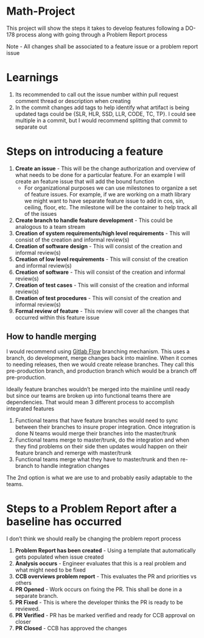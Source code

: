 # Math-Project
This project will show the steps it takes to develop features following a DO-178 process along with going through a Problem Report process

Note - All changes shall be associated to a feature issue or a problem report issue

# Learnings
1. Its recommended to call out the issue number within pull request comment thread or description when creating
1. In the commit changes add tags to help identify what artifact is being updated tags could be {SLR, HLR, SSD, LLR, CODE, TC, TP}. I could see multiple in a commit, but I would recommend splitting that commit to separate out

# Steps on introducing a feature
1. **Create an issue** -  This will be the change authorization and overview of what needs to be done for a particular feature. For an example I will create an feature issue that will add the bound function
    * For organizational purposes we can use milestones to organize a set of feature issues. For example, if we are working on a math library we might want to have separate feature issue to add in cos, sin, ceiling, floor, etc. The milestone will be the container to help track all of the issues
1. **Create branch to handle feature development** - This could be analogous to a team stream
1. **Creation of system requirements/high level requirements** - This will consist of the creation and informal review(s)
1. **Creation of software design** - This will consist of the creation and informal review(s)
1. **Creation of low level requirements** - This will consist of the creation and informal review(s)
1. **Creation of software** - This will consist of the creation and informal review(s)
1. **Creation of test cases** - This will consist of the creation and informal review(s)
1. **Creation of test procedures** - This will consist of the creation and informal review(s)
1. **Formal review of feature** - This review will cover all the changes that occurred within this feature issue

## How to handle merging
I would recommend using [Gitlab Flow](https://docs.gitlab.com/ee/workflow/gitlab_flow.html) branching mechanism. This uses a branch, do development, merge changes back into mainline. When it comes to needing releases, then we would create release branches. They call this pre-production branch, and production branch which would be a branch off pre-production.

Ideally feature branches wouldn’t be merged into the mainline until ready but since our teams are broken up into functional teams there are dependencies. That would mean 3 different process to accomplish integrated features
1. Functional teams that have feature branches would need to sync between their branches to insure proper integration. Once integration is done N teams would merge their branches into the master/trunk
1. Functional teams merge to master/trunk, do the integration and when they find problems on their side then updates would happen on their feature branch and remerge with master/trunk
1. Functional teams merge what they have to master/trunk and then re-branch to handle integration changes

The 2nd option is what we are use to and probably easily adaptable to the teams.

# Steps to a Problem Report after a baseline has occurred
I don’t think we should really be changing the problem report process
1. **Problem Report has been created** - Using a template that automatically gets populated when issue created
1. **Analysis occurs** - Engineer evaluates that this is a real problem and what might need to be fixed
1. **CCB overviews problem report** - This evaluates the PR and priorities vs others
1. **PR Opened** - Work occurs on fixing the PR. This shall be done in a separate branch.
1. **PR Fixed** - This is where the developer thinks the PR is ready to be reviewed. 
1. **PR Verified** - PR has be marked verified and ready for CCB approval on closer
1. **PR Closed** - CCB has approved the changes 

